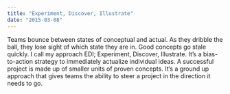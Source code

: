 ```yaml
---
title: "Experiment, Discover, Illustrate"
date: "2015-03-08"
---
```


Teams bounce between states of conceptual and actual. As they dribble the ball, they lose sight of which state they are in. Good concepts go stale quickly. I call my approach EDI; Experiment, Discover, Illustrate. It’s a bias-to-action strategy to immediately actualize individual ideas. A successful project is made up of smaller units of proven concepts. It’s a ground up approach that gives teams the ability to steer a project in the direction it needs to go.
